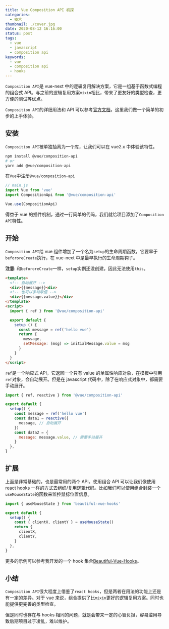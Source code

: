 ```yaml
---
title: Vue Composition API 初探
categories:
  - 技术
thumbnail: ./cover.jpg
date: 2020-08-12 16:16:00
status: post
tags:
  - vue
  - javascript
  - composition api
keywords:
  - vue
  - composition api
  - hooks
---
```


`Composition API`是 vue-next 中的逻辑复用解决方案，它是一组基于函数式编程的组合式 API。与之前的逻辑复用方案`mixin`相比，带来了更友好的类型检查，更方便的测试等优点。

<!-- more -->

`Composition API`的详细用法和 API 可以参考[官方文档](https://composition-api.vuejs.org/)，这里我们做一个简单的初步的上手体验。

## 安装

`Composition API`被单独抽离为一个库，让我们可以在 vue2.x 中体验该特性。

```bash
npm install @vue/composition-api
# or
yarn add @vue/composition-api
```

在`Vue`中注册`@vue/composition-api`

```javascript
// main.js
import Vue from 'vue'
import CompositionApi from '@vue/composition-api'

Vue.use(CompositionApi)
```

得益于 vue 的插件机制，通过一行简单的代码，我们就给项目添加了`Composition API`特性。

## 开始

`Composition API`给 vue 组件增加了一个名为`setup`的生命周期函数，它要早于`befororeCreate`执行，在 vue-next 中是最早执行的生命周期钩子。

**注意**: 和`befororeCreate`一样，`setup`实例还没创建，因此无法使用`this`。

```html
<template>
  <!-- 自动展开 -->
  <div>{{message}}<div>
  <!-- 也可以手动取值 -->
  <div>{{message.value}}</div>
</template>
<script>
  import { ref } from '@vue/composition-api'

  export default {
    setup () {
      const message = ref('hello vue')
      return {
        message,
        setMessage: (msg) => initialMessage.value = msg
      }
    }
  }
</script>
```

`ref`是一个响应式 API，它返回一个只有 value 的单属性响应对象，在模板中引用`ref`对象，会自动展开。但是在 javascript 代码中，除了在响应式对象中，都需要手动展开。

```javascript
import { ref, reactive } from '@vue/composition-api'

export default {
  setup() {
    const message = ref('hello vue')
    const data1 = reactive({
      message, // 自动展开
    })
    const data2 = {
      message: message.value, // 需要手动展开
    }
  },
}
```

## 扩展

上面是非常基础的，也是最常用的两个 API。使用组合 API 可以让我们像使用 react hooks 一样的方式去组织/复用逻辑代码。比如我们可以使用组合封装一个`useMouseState`的函数来监控鼠标位置信息。

```javascript
import { useMouseState } from 'beautiful-vue-hooks'

export default {
  setup() {
    const { clientX, clientY } = useMouseState()
    return {
      clientX,
      clientY,
    }
  },
}
```

更多的示例可以参考我开发的一个 hook 集合[Beautiful-Vue-Hooks](https://beautiful-vue-hooks.johnsonlee.site/)。

## 小结

`Composition API`很大程度上借鉴了`react hooks`，但是两者在用法的功能上还是有一定的差异。对于 vue 来说，组合提供了比`mixin`更好的逻辑复用方案。同时也能提供更完善的类型检查。

但是同时也存在与 hooks 相同的问题，就是会带来一定的心智负担，容易滥用导致后期项目过于凌乱，难以维护。
